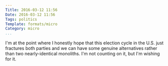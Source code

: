 ```yaml
---
Title: 2016-03-12 11:56
Date: 2016-03-12 11:56
Tags: politics
Template: formats/micro
Category: micro
...
```


I'm at the point where I honestly hope that this election cycle in the U.S. just fractures both parties and we can have some genuine alternatives rather than two nearly-identical monoliths. I'm not counting on it, but I'm wishing for it.
